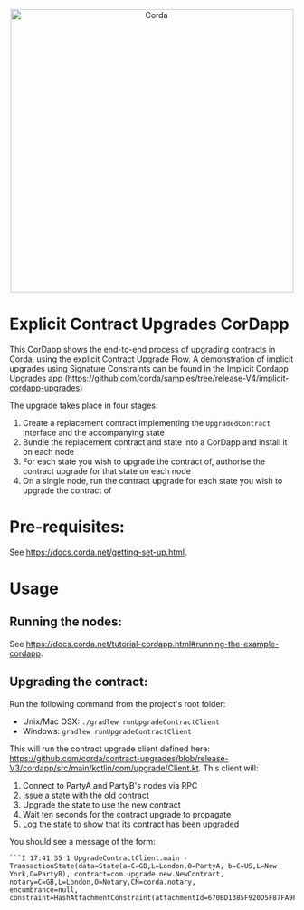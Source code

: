 <p align="center">
  <img src="https://www.corda.net/wp-content/uploads/2016/11/fg005_corda_b.png" alt="Corda" width="500">
</p>

# Explicit Contract Upgrades CorDapp

This CorDapp shows the end-to-end process of upgrading contracts in Corda, using the explicit Contract Upgrade Flow. A demonstration of implicit upgrades using Signature Constraints can be found in the Implicit Cordapp Upgrades app (https://github.com/corda/samples/tree/release-V4/implicit-cordapp-upgrades)

The upgrade takes place in four stages:

1. Create a replacement contract implementing the `UpgradedContract` interface and the accompanying state
2. Bundle the replacement contract and state into a CorDapp and install it on each node
3. For each state you wish to upgrade the contract of, authorise the contract upgrade for that state on each node
4. On a single node, run the contract upgrade for each state you wish to upgrade the contract of

# Pre-requisites:
  
See https://docs.corda.net/getting-set-up.html.

# Usage

## Running the nodes:

See https://docs.corda.net/tutorial-cordapp.html#running-the-example-cordapp.

## Upgrading the contract:

Run the following command from the project's root folder:

* Unix/Mac OSX: `./gradlew runUpgradeContractClient`
* Windows: `gradlew runUpgradeContractClient`

This will run the contract upgrade client defined here:
https://github.com/corda/contract-upgrades/blob/release-V3/cordapp/src/main/kotlin/com/upgrade/Client.kt. This
client will:

1. Connect to PartyA and PartyB's nodes via RPC
2. Issue a state with the old contract
3. Upgrade the state to use the new contract
4. Wait ten seconds for the contract upgrade to propagate
5. Log the state to show that its contract has been upgraded

You should see a message of the form:

    ```I 17:41:35 1 UpgradeContractClient.main - TransactionState(data=State(a=C=GB,L=London,O=PartyA, b=C=US,L=New 
    York,O=PartyB), contract=com.upgrade.new.NewContract, notary=C=GB,L=London,O=Notary,CN=corda.notary,
    encumbrance=null, constraint=HashAttachmentConstraint(attachmentId=670BD1385F920D5F87FA9F42FAA2DE86E31F1CAD...))```
